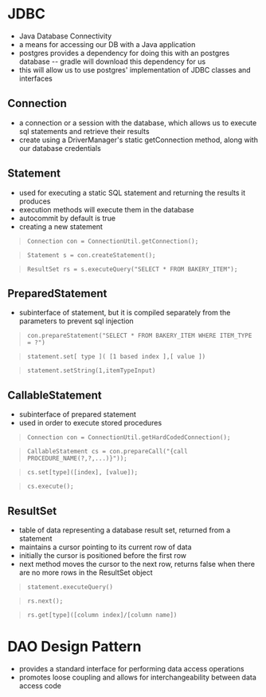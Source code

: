# JDBC

- Java Database Connectivity
- a means for accessing our DB with a Java application
- postgres provides a dependency for doing this with an postgres database -- gradle will download this dependency for us
- this will allow us to use postgres' implementation of JDBC classes and interfaces 

## Connection

- a connection or a session with the database, which allows us to execute sql statements and retrieve their results
- create using a DriverManager's static getConnection method, along with our database credentials

## Statement

- used for executing a static SQL statement and returning the results it produces
- execution methods will execute them in the database
- autocommit by default is true
- creating a new statement

> `Connection con = ConnectionUtil.getConnection();`

> `Statement s = con.createStatement();`

> `ResultSet rs = s.executeQuery("SELECT * FROM BAKERY_ITEM");`

## PreparedStatement

- subinterface of statement, but it is compiled separately from the parameters to prevent sql injection

> `con.prepareStatement("SELECT * FROM BAKERY_ITEM WHERE ITEM_TYPE = ?")`

> `statement.set[ type ]( [1 based index ],[ value ])`

> `statement.setString(1,itemTypeInput)`

## CallableStatement

- subinterface of prepared statement
- used in order to execute stored procedures

> `Connection con = ConnectionUtil.getHardCodedConnection();`

> `CallableStatement cs = con.prepareCall("{call PROCEDURE_NAME(?,?,...)}"));`

> `cs.set[type]([index], [value]);`

> `cs.execute();`

## ResultSet

- table of data representing a database result set, returned from a statement
- maintains a cursor pointing to its current row of data
- initially the cursor is positioned before the first row
- next method moves the cursor to the next row, returns false when there are no more rows in the ResultSet object

> `statement.executeQuery()`

> `rs.next();`

> `rs.get[type]([column index]/[column name])`

# DAO Design Pattern

- provides a standard interface for performing data access operations
- promotes loose coupling and allows for interchangeability between data access code
